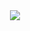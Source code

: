<div align="center">
  <img src="https://postfiles.pstatic.net/MjAyMzA0MjZfMzUg/MDAxNjgyNTA4MjM1Nzg1.sgRfZcZYCacGpy9aIBVL8DlWecGZr3EF252goxpyPMUg.UbD4sDGcdmCtxtRlzNEfNP9vTFhVzEp1ztANxc4TYpsg.GIF.zsnsgmlz/IMG_1527.GIF?type=w773" align="center" /> 
  
  <!-- <img src="https://postfiles.pstatic.net/MjAyMzA0MjZfNiAg/MDAxNjgyNTA1NDQwMDE0.XpmJNzWNWSs0Sfxb8S-b7g19hXVkayhLwpR5cvqItCcg.EI0EHj4HmQIHBwcSdX8gvpFY6dshMCb9kFJ47vy8kakg.GIF.zsnsgmlz/IMG_1526.GIF?type=w773" align="center" /> -->

  <!-- <img src="https://raw.githubusercontent.com/robiot/robiot/main/jump.gif" align="center" style="width: 80%" /> -->                                                                                      
</div>
